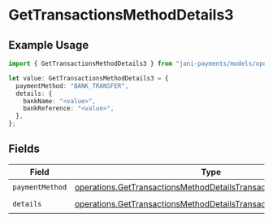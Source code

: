 # GetTransactionsMethodDetails3

## Example Usage

```typescript
import { GetTransactionsMethodDetails3 } from "jani-payments/models/operations";

let value: GetTransactionsMethodDetails3 = {
  paymentMethod: "BANK_TRANSFER",
  details: {
    bankName: "<value>",
    bankReference: "<value>",
  },
};
```

## Fields

| Field                                                                                                                                                | Type                                                                                                                                                 | Required                                                                                                                                             | Description                                                                                                                                          |
| ---------------------------------------------------------------------------------------------------------------------------------------------------- | ---------------------------------------------------------------------------------------------------------------------------------------------------- | ---------------------------------------------------------------------------------------------------------------------------------------------------- | ---------------------------------------------------------------------------------------------------------------------------------------------------- |
| `paymentMethod`                                                                                                                                      | [operations.GetTransactionsMethodDetailsTransactionsPaymentMethod](../../models/operations/gettransactionsmethoddetailstransactionspaymentmethod.md) | :heavy_check_mark:                                                                                                                                   | N/A                                                                                                                                                  |
| `details`                                                                                                                                            | [operations.GetTransactionsMethodDetailsTransactionsDetails](../../models/operations/gettransactionsmethoddetailstransactionsdetails.md)             | :heavy_check_mark:                                                                                                                                   | N/A                                                                                                                                                  |